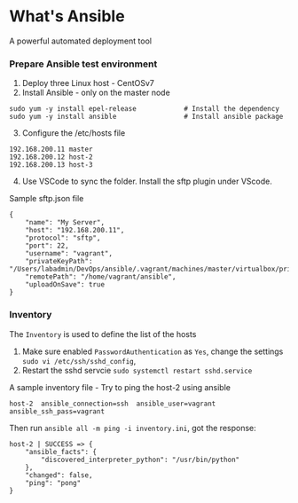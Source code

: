 # What's Ansible

A powerful automated deployment tool

### Prepare Ansible test environment

1. Deploy three Linux host - CentOSv7
2. Install Ansible - only on the master node

```
sudo yum -y install epel-release            # Install the dependency
sudo yum -y install ansible                 # Install ansible package
```
3. Configure the /etc/hosts file 

```
192.168.200.11 master
192.168.200.12 host-2
192.168.200.13 host-3
```

4. Use VSCode to sync the folder. Install the sftp plugin under VScode. 

Sample sftp.json file

```
{
    "name": "My Server",
    "host": "192.168.200.11",
    "protocol": "sftp",
    "port": 22,
    "username": "vagrant",
    "privateKeyPath": "/Users/labadmin/DevOps/ansible/.vagrant/machines/master/virtualbox/private_key",
    "remotePath": "/home/vagrant/ansible",
    "uploadOnSave": true
}

```


### Inventory 

The `Inventory` is used to define the list of the hosts

1. Make sure enabled `PasswordAuthentication` as `Yes`, change the settings `sudo vi /etc/ssh/sshd_config`, 
2. Restart the sshd servcie `sudo systemctl restart sshd.service`

A sample inventory file - Try to ping the host-2 using ansible

```
host-2  ansible_connection=ssh  ansible_user=vagrant    ansible_ssh_pass=vagrant
```
Then run `ansible all -m ping -i inventory.ini`, got the response:

```
host-2 | SUCCESS => {
    "ansible_facts": {
        "discovered_interpreter_python": "/usr/bin/python"
    },
    "changed": false,
    "ping": "pong"
}
```